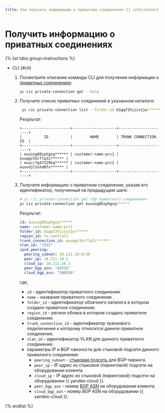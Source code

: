 ```yaml
---
title: Как получить информацию о приватных соединениях {{ interconnect-name }}
---
```


# Получить информацию о приватных соединениях

{% list tabs group=instructions %}

- CLI {#cli}

  1. Посмотрите описание команды CLI для получения информации о [приватных соединениях](../concepts/priv-con.md):

      ```bash
      yc cic private-connection get --help
      ```

  1. Получите список приватных соединений в указанном каталоге:

     ```bash
      yc cic private-connection list --folder-id b1gqf2hjizv2jw******
      ```

      Результат:

      ```text
      +----------------------+--------------------+----------------------+
      |          ID          |        NAME        | TRUNK CONNECTION ID  |
      +----------------------+--------------------+----------------------+
      | euuiog88zphgsq****** | customer-name-prc1 | euuqqctbrflq3i****** |
      | euucr7p47329kq****** | customer-name-prc2 | euuvdjl5shd0fv****** |
      +----------------------+--------------------+----------------------+      
      ```

  1. Получите информацию о приватном соединении, указав его идентификатор, полученный на предыдущем шаге:

      ```bash
      # yc cic private-connection get <ID приватного соединения>
      yc cic private-connection get euuiog88zphgsq******
      ```

      Результат:

      ```yml
      id: euuiog88zphgsq******
      name: customer-name-prc1
      folder_id: b1gqf2hjizv2jw******
      region_id: ru-central1
      trunk_connection_id: euuqqctbrflq3i******
      vlan_id: "1531"
      ipv4_peering:
        peering_subnet: 10.211.10.0/30
        peer_ip: 10.211.10.1
        cloud_ip: 10.211.10.2
        peer_bgp_asn: "64515"
        cloud_bgp_asn: "200350"
      ```

      где,
      * `id` - идентификатор приватного соединения.
      * `name` - название приватного соединения.
      * `folder_id` - идентификатор облачного каталога в котором создано приватное соединение.
      * `region_id` - регион облака в котором создано приватное соединение.
      * `trunk_connection_id` - идентификатор транкового подключения к которому относится данное приватное соединение.
      * `vlan_id` - идентификатор VLAN для данного приватного соединения.
      * параметры IP и BGP связности для стыковой подсети данного приватного соединения:
         * `peering_subnet` - [стыковая подсеть](../../interconnect/concepts/priv-con.md#priv-address) для BGP-пиринга.
         * `peer_ip` - IP адрес из стыковой (пиринговой) подсети на оборудовании клиента.
         * `cloud_ip` - IP адрес из стыковой (пиринговой) подсети на оборудовании {{ yandex-cloud }}.
         * `peer_bgp_asn` - номер [BGP ASN](../../interconnect/concepts/priv-con.md#bgp-asn) на оборудовании клиента.
         * `cloud_bgp_asn` - номер BGP ASN на оборудовании {{ yandex-cloud }}.

{% endlist %}
